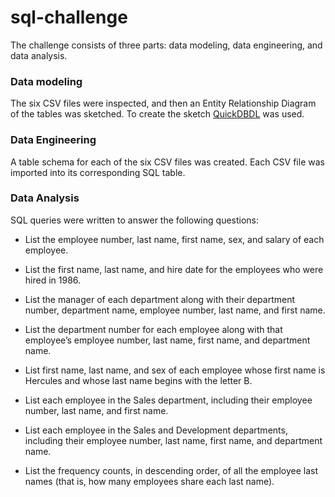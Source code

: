 # sql-challenge

The challenge consists of three parts: data modeling, data engineering, and data analysis.

### Data modeling
The six CSV files were inspected, and then an Entity Relationship Diagram of the tables was sketched. To create the sketch [QuickDBDL](https://www.quickdatabasediagrams.com/) was used.

### Data Engineering
A table schema for each of the six CSV files was created.
Each CSV file was imported into its corresponding SQL table.

### Data Analysis
SQL queries were written to answer the following questions:
- List the employee number, last name, first name, sex, and salary of each employee.

- List the first name, last name, and hire date for the employees who were hired in 1986.

- List the manager of each department along with their department number, department name, employee number, last name, and first name.

- List the department number for each employee along with that employee’s employee number, last name, first name, and department name.

- List first name, last name, and sex of each employee whose first name is Hercules and whose last name begins with the letter B.

- List each employee in the Sales department, including their employee number, last name, and first name.

- List each employee in the Sales and Development departments, including their employee number, last name, first name, and department name.

- List the frequency counts, in descending order, of all the employee last names (that is, how many employees share each last name).